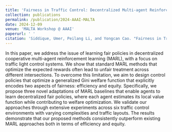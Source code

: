 ```yaml
---
title: 'Fairness in Traffic Control: Decentralized Multi-agent Reinforcement Learning with Generalized Gini Welfare Functions'
collection: publications
permalink: /publication/2024-AAAI-MALTA
date: 2024-12-09
venue: 'MALTA Workshop @ AAAI'
paperurl: ' '
citation: 'Siddique, Umer, Peilang Li, and Yongcan Cao. "Fairness in Traffic Control: Decentralized Multi-agent Reinforcement Learning with Generalized Gini Welfare Functions." MALTA Workshop @ AAAI. 2024.'
---
```


In this paper, we address the issue of learning fair policies in decentralized cooperative multi-agent reinforcement learning (MARL), with a focus on traffic light control systems. 
We show that standard MARL methods that optimize the expected rewards often lead to unfair treatment across different intersections. 
To overcome this limitation, we aim to design control policies that optimize a generalized Gini welfare function that explicitly encodes two aspects of fairness: efficiency and equity. 
Specifically, we propose three novel adaptations of MARL baselines that enable agents to learn decentralized fair policies, where each agent estimates its local value function while contributing to welfare optimization. 
We validate our approaches through extensive experiments across six traffic control environments with varying complexities and traffic layouts. 
The results demonstrate that our proposed methods consistently outperform existing MARL approaches both in terms of efficiency and equity.
 <!-- [Download paper here](https://openreview.net/pdf?id=OC5aj4oVdL) -->